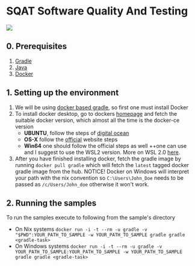# SQAT Software Quality And Testing
![](https://cdn.wallpapersafari.com/9/46/fs3zir.jpg)

## 0. Prerequisites
1. [Gradle](https://docs.gradle.org/current/userguide/userguide.html)
2. [Java](https://www.java.com/en/)
3. [Docker](https://www.docker.com/)

## 1. Setting up the environment
1. We will be using [docker based gradle](https://hub.docker.com/_/gradle), so first one must install Docker
2. To install docker desktop, go to dockers [homepage](https://www.docker.com/) and fetch the suitable docker version, which almost all the time is the docker-ce version 
    * **UBUNTU**, follow the steps of [digital ocean](https://www.digitalocean.com/community/tutorials/how-to-install-and-use-docker-on-ubuntu-20-04)
    * **OS-X** follow the [official](https://docs.docker.com/desktop/install/mac-install/) website steps
    * **Win64** one should follow the official steps as well ++one can use and I suggest to use the WSL2 version. More on WSL 2.0 [here](https://learn.microsoft.com/en-us/windows/wsl/install).
3. After you have finished installing docker, fetch the gradle image by running ```docker pull gradle``` which will fetch the ```latest``` tagged docker gradle image from the hub. NOTICE! Docker on
Windows will interpret your path with the nix convention so ```C:\Users\John_Doe``` needs to be passed as ```/c/Users/John_doe``` otherwise it won't work.

## 2. Running the samples

To run the samples execute to following from the sample's directory 
  * On Nix systems ```docker run -i -t --rm -u gradle -v "$PWD":YOUR_PATH_TO_SAMPLE -w YOUR_PATH_TO_SAMPLE gradle gradle <gradle-task>```
  * On Windows systems ```docker run -i -t --rm -u gradle -v YOUR_PATH_TO_SAMPLE:YOUR_PATH_TO_SAMPLE -w YOUR_PATH_TO_SAMPLE gradle gradle <gradle-task>```
